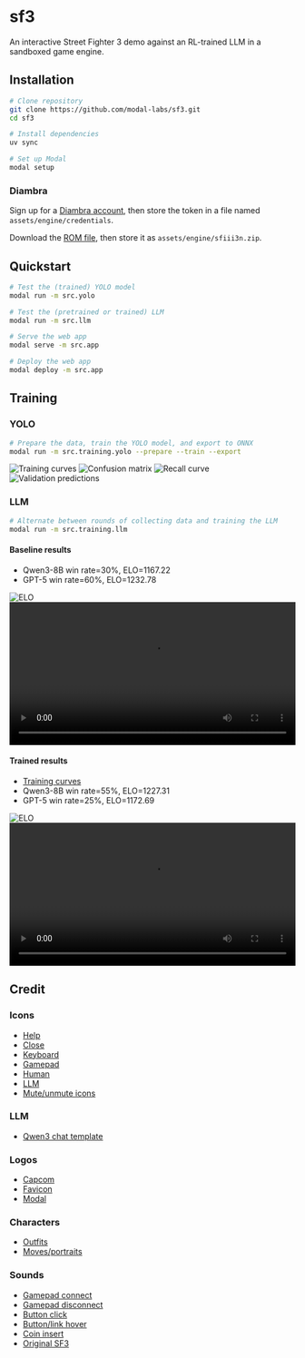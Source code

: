 # sf3

An interactive Street Fighter 3 demo against an RL-trained LLM in a sandboxed game engine.

## Installation

```bash
# Clone repository
git clone https://github.com/modal-labs/sf3.git
cd sf3

# Install dependencies
uv sync

# Set up Modal
modal setup
```

### Diambra

Sign up for a [Diambra account](https://www.diambra.ai/),
then store the token in a file named `assets/engine/credentials`.

Download the [ROM file](https://wowroms.com/en/roms/mame-0.139u1/street-fighter-iii-3rd-strike-fight-for-the-future-japan-990608-no-cd/7073.html),
then store it as `assets/engine/sfiii3n.zip`.

## Quickstart

```bash
# Test the (trained) YOLO model
modal run -m src.yolo

# Test the (pretrained or trained) LLM
modal run -m src.llm

# Serve the web app
modal serve -m src.app

# Deploy the web app
modal deploy -m src.app
```

## Training

### YOLO

```bash
# Prepare the data, train the YOLO model, and export to ONNX
modal run -m src.training.yolo --prepare --train --export
```

![Training curves](./assets/readme/results.png "Training curves")
![Confusion matrix](./assets/readme/confusion_matrix.png "Confusion matrix")
![Recall curve](./assets/readme/BoxR_curve.png "Recall curve")
![Validation predictions](./assets/readme/val_batch0_pred.jpg "Validation predictions")

### LLM

```bash
# Alternate between rounds of collecting data and training the LLM
modal run -m src.training.llm
```

#### Baseline results

- Qwen3-8B win rate=30%, ELO=1167.22
- GPT-5 win rate=60%, ELO=1232.78

![ELO](./assets/readme/match_history_baseline.png "ELO")
<video src="./assets/readme/eval_3_baseline.mp4" controls style="width: 100%;">
Your browser does not support the video tag.
</video>

#### Trained results

- [Training curves](https://wandb.ai/andrewhinh/sf3-llm-train-qwen3-8b-10-1000/workspace?nw=nwuserandrewhinh)
- Qwen3-8B win rate=55%, ELO=1227.31
- GPT-5 win rate=25%, ELO=1172.69

![ELO](./assets/readme/match_history_9-20250821_000252.png "ELO")
<video src="./assets/readme/eval_3_9-20250821_000252.mp4" controls style="width: 100%;">
Your browser does not support the video tag.
</video>

## Credit

### Icons

- [Help](https://www.flaticon.com/free-icons/question)
- [Close](https://www.flaticon.com/free-icons/close)
- [Keyboard](https://www.flaticon.com/free-icons/electric-keyboard)
- [Gamepad](https://www.flaticon.com/free-icons/controller)
- [Human](https://www.flaticon.com/free-icons/muscle)
- [LLM](https://www.flaticon.com/free-icons/robot)
- [Mute/unmute icons](https://feathericons.com/)

### LLM

- [Qwen3 chat template](https://qwen.readthedocs.io/en/latest/_downloads/c101120b5bebcc2f12ec504fc93a965e/qwen3_nonthinking.jinja)

### Logos

- [Capcom](https://logos.fandom.com/wiki/Capcom?file=Capcom.svg)
- [Favicon](https://images.app.goo.gl/Dx3mLrW8dorr92Uq7)
- [Modal](https://live.standards.site/modal)

### Characters

- [Outfits](https://www.zytor.com/~johannax/jigsaw/sf/3s.html)
- [Moves/portraits](https://streetfighter.fandom.com/wiki/List_of_moves_in_Street_Fighter_III:_3rd_Strike)

### Sounds

- [Gamepad connect](https://orangefreesounds.com/usb-connection-sound-effect/)
- [Gamepad disconnect](https://www.myinstants.com/en/instant/windows-10-usb-disconnect-8906/)
- [Button click](https://freesound.org/people/orginaljun/sounds/157871/)
- [Button/link hover](https://freesound.org/people/steaq/sounds/757328/)
- [Coin insert](https://www.myinstants.com/en/instant/street-fighter-ii-coin/)
- [Original SF3](https://downloads.khinsider.com/game-soundtracks/album/street-fighter-iii-third-strike)
